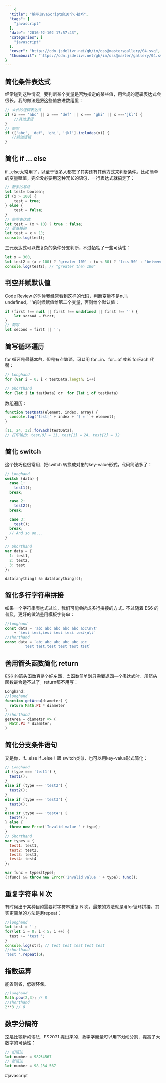 ```yaml
---
    {
  "title": "编写JavaScript的10个小技巧",
  "tags": [
    "javascript"
  ],
  "date": "2016-02-102 17:57:43",
  "categories": [
    "javascript"
  ],
  "cover": "https://cdn.jsdelivr.net/gh/im/oss@master/gallery/04.svg",
  "thumbnail": "https://cdn.jsdelivr.net/gh/im/oss@master/gallery/04.svg"
}
---
```

    
## 简化条件表达式
经常碰到这种情况，要判断某个变量是否为指定的某些值，用常规的逻辑表达式会很长。我的做法是把这些值放进数组里：

```javascript
// 太长的逻辑表达式
if (x === 'abc' || x === 'def' || x === 'ghi' || x ==='jkl') {
    //其他逻辑
}
// 简写
if (['abc', 'def', 'ghi', 'jkl'].includes(x)) {
   //其他逻辑
}
```
<!--more-->
## 简化 if ... else
if...else太常用了，以至于很多人都忘了其实还有其他方式来判断条件。比如简单的变量赋值，完全没必要用这种冗长的语句，一行表达式就搞定了：

```javascript
// 新手的写法
let test= boolean;
if (x > 100) {
    test = true;
} else {
    test = false;
}
// 简写表达式
let test = (x > 10) ? true : false;
// 更直接的
let test = x > 10;
console.log(test);
```

三元表达式可以做复杂的条件分支判断，不过牺牲了一些可读性：

```javascript
let x = 300,
let test2 = (x > 100) ? 'greater 100' : (x < 50) ? 'less 50' : 'between 50 and 100';
console.log(test2); // "greater than 100"
```

## 判空并赋默认值
Code Review 的时候我经常看到这样的代码，判断变量不是null，undefined，''的时候赋值给第二个变量，否则给个默认值：

```javascript
if (first !== null || first !== undefined || first !== '') {
    let second = first;
}
// 简写
let second = first || '';
```

## 简写循环遍历
for  循环是最基本的，但是有点繁琐。可以用 for...in、for...of 或者 forEach 代替：

```javascript
// Longhand
for (var i = 0; i < testData.length; i++)

// Shorthand
for (let i in testData) or  for (let i of testData)
```

数组遍历：

```javascript
function testData(element, index, array) {
  console.log('test[' + index + '] = ' + element);
}

[11, 24, 32].forEach(testData);
// 打印输出: test[0] = 11, test[1] = 24, test[2] = 32
```

## 简化 switch
这个技巧也很常用，把switch  转换成对象的key-value形式，代码简洁多了：

```javascript
// Longhand
switch (data) {
  case 1:
    test1();
  break;

  case 2:
    test2();
  break;

  case 3:
    test();
  break;
  // And so on...
}

// Shorthand
var data = {
  1: test1,
  2: test2,
  3: test
};

data[anything] && data[anything]();
```

## 简化多行字符串拼接
如果一个字符串表达式过长，我们可能会拆成多行拼接的方式。不过随着 ES6 的普及，更好的做法是用模板字符串：

```javascript
//longhand
const data = 'abc abc abc abc abc abc\n\t'
    + 'test test,test test test test\n\t'
//shorthand
const data = `abc abc abc abc abc abc
         test test,test test test test`
```

## 善用箭头函数简化 return
ES6 的箭头函数真是个好东西，当函数简单到只需要返回一个表达式时，用箭头函数最合适不过了，return都不用写：

```javascript
Longhand:
//longhand
function getArea(diameter) {
  return Math.PI * diameter
}
//shorthand
getArea = diameter => (
  Math.PI * diameter;
)
```

## 简化分支条件语句
又是你，if...else if...else！跟 switch类似，也可以用key-value形式简化：

```javascript
// Longhand
if (type === 'test1') {
  test1();
}
else if (type === 'test2') {
  test2();
}
else if (type === 'test3') {
  test3();
}
else if (type === 'test4') {
  test4();
} else {
  throw new Error('Invalid value ' + type);
}
// Shorthand
var types = {
  test1: test1,
  test2: test2,
  test3: test3,
  test4: test4
};

var func = types[type];
(!func) && throw new Error('Invalid value ' + type); func();
```

## 重复字符串 N 次
有时候出于某种目的需要将字符串重复 N 次，最笨的方法就是用for循环拼接。其实更简单的方法是用repeat：

```javascript
//longhand 
let test = ''; 
for(let i = 0; i < 5; i ++) { 
  test += 'test '; 
} 
console.log(str); // test test test test test 
//shorthand 
'test '.repeat(5);
```

## 指数运算
能省则省，低碳环保。

```javascript
//longhand
Math.pow(2,3); // 8
//shorthand
2**3 // 8
```

## 数字分隔符
这是比较新的语法，ES2021 提出来的，数字字面量可以用下划线分割，提高了大数字的可读性：

```javascript
// 旧语法
let number = 98234567
// 新语法
let number = 98_234_567
```

#javascript 